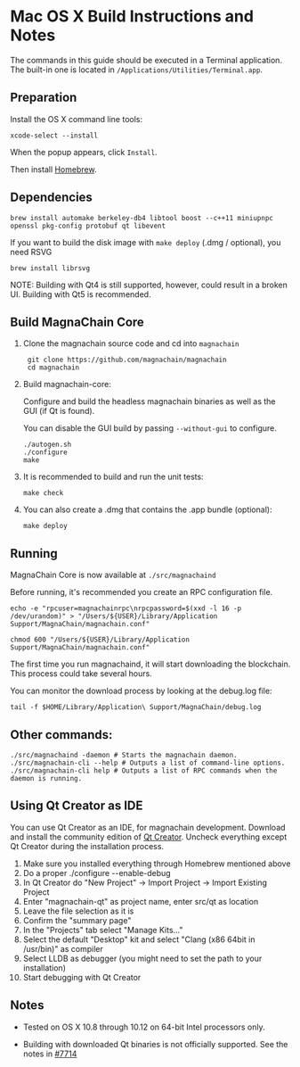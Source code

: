 Mac OS X Build Instructions and Notes
====================================
The commands in this guide should be executed in a Terminal application.
The built-in one is located in `/Applications/Utilities/Terminal.app`.

Preparation
-----------
Install the OS X command line tools:

`xcode-select --install`

When the popup appears, click `Install`.

Then install [Homebrew](https://brew.sh).

Dependencies
----------------------

    brew install automake berkeley-db4 libtool boost --c++11 miniupnpc openssl pkg-config protobuf qt libevent

If you want to build the disk image with `make deploy` (.dmg / optional), you need RSVG

    brew install librsvg

NOTE: Building with Qt4 is still supported, however, could result in a broken UI. Building with Qt5 is recommended.

Build MagnaChain Core
------------------------

1. Clone the magnachain source code and cd into `magnachain`

        git clone https://github.com/magnachain/magnachain
        cd magnachain

2.  Build magnachain-core:

    Configure and build the headless magnachain binaries as well as the GUI (if Qt is found).

    You can disable the GUI build by passing `--without-gui` to configure.

        ./autogen.sh
        ./configure
        make

3.  It is recommended to build and run the unit tests:

        make check

4.  You can also create a .dmg that contains the .app bundle (optional):

        make deploy

Running
-------

MagnaChain Core is now available at `./src/magnachaind`

Before running, it's recommended you create an RPC configuration file.

    echo -e "rpcuser=magnachainrpc\nrpcpassword=$(xxd -l 16 -p /dev/urandom)" > "/Users/${USER}/Library/Application Support/MagnaChain/magnachain.conf"

    chmod 600 "/Users/${USER}/Library/Application Support/MagnaChain/magnachain.conf"

The first time you run magnachaind, it will start downloading the blockchain. This process could take several hours.

You can monitor the download process by looking at the debug.log file:

    tail -f $HOME/Library/Application\ Support/MagnaChain/debug.log

Other commands:
-------

    ./src/magnachaind -daemon # Starts the magnachain daemon.
    ./src/magnachain-cli --help # Outputs a list of command-line options.
    ./src/magnachain-cli help # Outputs a list of RPC commands when the daemon is running.

Using Qt Creator as IDE
------------------------
You can use Qt Creator as an IDE, for magnachain development.
Download and install the community edition of [Qt Creator](https://www.qt.io/download/).
Uncheck everything except Qt Creator during the installation process.

1. Make sure you installed everything through Homebrew mentioned above
2. Do a proper ./configure --enable-debug
3. In Qt Creator do "New Project" -> Import Project -> Import Existing Project
4. Enter "magnachain-qt" as project name, enter src/qt as location
5. Leave the file selection as it is
6. Confirm the "summary page"
7. In the "Projects" tab select "Manage Kits..."
8. Select the default "Desktop" kit and select "Clang (x86 64bit in /usr/bin)" as compiler
9. Select LLDB as debugger (you might need to set the path to your installation)
10. Start debugging with Qt Creator

Notes
-----

* Tested on OS X 10.8 through 10.12 on 64-bit Intel processors only.

* Building with downloaded Qt binaries is not officially supported. See the notes in [#7714](https://github.com/magnachain/magnachain/issues/7714)
